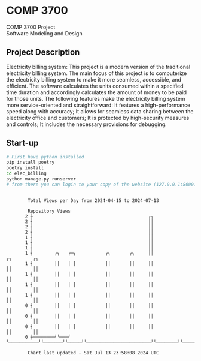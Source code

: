 # COMP 3700
COMP 3700 Project  
Software Modeling and Design
## Project Description
Electricity billing system: This project is a modern version of the traditional electricity billing system. The main focus of this project is to computerize the electricity billing system to make it more seamless, accessible, and efficient. The software calculates the units consumed within a specified time duration and accordingly calculates the amount of money to be paid for those units. The following features make the electricity billing system more service-oriented and straightforward: It features a high-performance speed along with accuracy; It allows for seamless data sharing between the electricity office and customers; It is protected by high-security measures and controls; It includes the necessary provisions for debugging.

## Start-up
```bash
# First have python installed
pip install poetry
poetry install
cd elec_billing
python manage.py runserver
# from there you can login to your copy of the website (127.0.0.1:8000), default creds are admin/admin
```

```

        Total Views per Day from 2024-04-15 to 2024-07-13

        Repository Views
       2 ┼                                           ╭╮
       2 ┤                                           ││
       2 ┤                                           ││
       2 ┤                                           ││
       1 ┤                                           ││
       1 ┤                                           ││
       1 ┤                                           ││
       1 ┤        ╭╮   ╭─╮           ╭╮       ╭╮     ││                        ╭╮        ╭╮
       1 ┤        ││   │ │           ││       ││     ││                        ││        ││
       1 ┤        ││   │ │           ││       ││     ││                        ││        ││
       1 ┤        ││   │ │           ││       ││     ││                        ││        ││
       1 ┤        ││   │ │           ││       ││     ││                        ││        ││
       0 ┤        ││   │ │           ││       ││     ││                        ││        ││
       0 ┤        ││   │ │           ││       ││     ││                        ││        ││
       0 ┤        ││   │ │           ││       ││     ││                        ││        ││
       0 ┼────────╯╰───╯ ╰───────────╯╰───────╯╰─────╯╰────────────────────────╯╰────────╯╰────────

        Chart last updated - Sat Jul 13 23:58:08 2024 UTC
        
```
